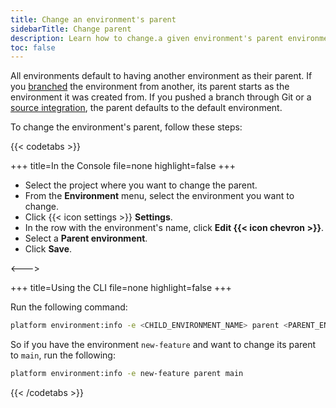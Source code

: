 ```yaml
---
title: Change an environment's parent
sidebarTitle: Change parent
description: Learn how to change.a given environment's parent environment.
toc: false
---
```


All environments default to having another environment as their parent.
If you [branched](../other/glossary.md#branch) the environment from another,
its parent starts as the environment it was created from.
If you pushed a branch through Git or a [source integration](../integrations/source/_index.md),
the parent defaults to the default environment.

To change the environment's parent, follow these steps:

{{< codetabs >}}

+++
title=In the Console
file=none
highlight=false
+++

- Select the project where you want to change the parent.
- From the **Environment** menu, select the environment you want to change.
- Click {{< icon settings >}} **Settings**.
- In the row with the environment's name, click **Edit {{< icon chevron >}}**.
- Select a **Parent environment**.
- Click **Save**.

<--->

+++
title=Using the CLI
file=none
highlight=false
+++

Run the following command:

```bash
platform environment:info -e <CHILD_ENVIRONMENT_NAME> parent <PARENT_ENVIRONMENT_NAME>
```

So if you have the environment `new-feature` and want to change its parent to `main`, run the following:

```bash
platform environment:info -e new-feature parent main
```

{{< /codetabs >}}
